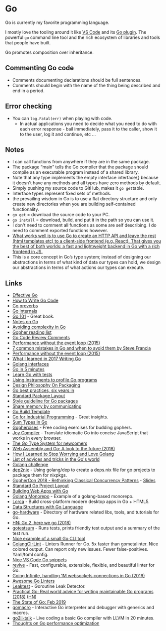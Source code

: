 # Go

Go is currently my favorite programming language.

I mostly love the tooling around it like [VS Code]() and its [Go plugin](https://github.com/Microsoft/vscode-go). The powerful `go` command line tool and the rich ecosystem of libraries and tools that people have built.

Go promotes composition over inheritance.

## Commenting Go code

* Comments documenting declarations should be full sentences.
* Comments should begin with the name of the thing being described and end in a period.

## Error checking

* You can `log.Fatal(err)` when playing with code.
  * In actual applications you need to decide what you need to do with each error response - bail immediately, pass it to the caller, show it to the user, log it and continue, etc ...

## Notes

* I can call functions from anywhere if they are in the same package.
* The package “main” tells the Go compiler that the package should compile as an executable program instead of a shared library.
* Note that any type implements the empty interface interface{} because it doesn't have any methods and all types have zero methods by default.
* Simply pushing my source code to GitHub, makes it `go get`table.
* Interface types represent fixed sets of methods.
* the prevailing wisdom in Go is to use a flat directory structure and only create new directories when you are building self-contained functionality.
* `go get` = download the source code to your PC.
* `go install` = download, build, and put it in the path so you can use it.
* I don't need to comment all functions as some are self describing. I do need to comment exported functions however.
* [What works well is to use Go to create an HTTP API and leave the rest \(html templates etc\) to a client-side frontend \(e.g. React\). That gives you the best of both worlds: a fast and lightweight backend in Go with a rich frontend in JS.](https://www.reddit.com/r/golang/comments/8eeolx/recommended_web_framework_for_go/)
* This is a core concept in Go’s type system; instead of designing our abstractions in terms of what kind of data our types can hold, we design our abstractions in terms of what actions our types can execute.

## Links

* [Effective Go](https://golang.org/doc/effective_go.html)
* [How to Write Go Code](https://golang.org/doc/code.html)
* [Go proverbs](https://go-proverbs.github.io/)
* [Go internals](https://github.com/teh-cmc/go-internals#readme)
* [Go 101](https://go101.org/article/101.html) - Great book.
* [Notes on Go](https://brandur.org/go)
* [Avoiding complexity in Go](https://bradgignac.com/2014/09/24/avoiding-complexity-with-go.html)
* [Gopher reading list](https://github.com/enocom/gopher-reading-list#readme)
* [Go Code Review Comments](https://github.com/golang/go/wiki/CodeReviewComments)
* [Performance without the event loop \(2015\)](https://dave.cheney.net/2015/08/08/performance-without-the-event-loop)
* [7 common mistakes in Go and when to avoid them by Steve Francia](https://www.youtube.com/watch?v=29LLRKIL_TI)
* [Performance without the event loop \(2015\)](https://dave.cheney.net/2015/08/08/performance-without-the-event-loop)
* [What I learned in 2017 Writing Go](https://www.commandercoriander.net/blog/2017/12/31/writing-go/)
* [Golang interfaces](https://blog.chewxy.com/2018/03/18/golang-interfaces/)
* [Go in 5 minutes](https://github.com/arschles/go-in-5-minutes)
* [Learn Go with tests](https://github.com/quii/learn-go-with-tests)
* [Using Instruments to profile Go programs](https://rakyll.org/instruments/)
* [Design Philosophy On Packaging](https://www.ardanlabs.com/blog/2017/02/design-philosophy-on-packaging.html)
* [Go best practices, six years in](https://peter.bourgon.org/go-best-practices-2016/#repository-structure)
* [Standard Package Layout](https://medium.com/@benbjohnson/standard-package-layout-7cdbc8391fc1)
* [Style guideline for Go packages](https://rakyll.org/style-packages/)
* [Share memory by communicating](https://blog.golang.org/share-memory-by-communicating)
* [Go Build Template](https://github.com/thockin/go-build-template)
* [Go for Industrial Programming](https://peter.bourgon.org/go-for-industrial-programming/) - Great insights.
* [Sum Types in Go](http://www.jerf.org/iri/post/2917)
* [Gophercises](https://gophercises.com/) - Free coding exercises for budding gophers.
* [Joy Compiler](https://mat.tm/joy/) - Translate idiomatic Go into concise JavaScript that works in every browser.
* [The Go Type System for newcomers](https://rakyll.org/typesystem/)
* [Web Assembly and Go: A look to the future \(2018\)](https://brianketelsen.com/web-assembly-and-go-a-look-to-the-future/)
* [How I Learned to Stop Worrying and Love Golang](https://corte.si/posts/code/go/golang-practicaly-beats-purity/index.html)
* [List of advices and tricks in the Go's world](https://github.com/cristaloleg/go-advices#readme)
* [Golang challenge](http://golang-challenge.org/)
* [dep2nix](https://github.com/nixcloud/dep2nix) - Using golang/dep to create a deps.nix file for go projects to package them for nixpkgs.
* [GopherCon 2018 - Rethinking Classical Concurrency Patterns](https://about.sourcegraph.com/go/gophercon-2018-rethinking-classical-concurrency-patterns/) - [Slides](https://drive.google.com/file/d/1nPdvhB0PutEJzdCq5ms6UI58dp50fcAN/view)
* [Standard Go Project Layout](https://github.com/golang-standards/project-layout#readme)
* [Building Web Apps with Go](https://codegangsta.gitbooks.io/building-web-apps-with-go/content/)
* [Golang Monorepo](https://github.com/flowerinthenight/golang-monorepo#readme) - Example of a golang-based monorepo.
* [Lorca](https://github.com/zserge/lorca) - Build cross-platform modern desktop apps in Go + HTML5.
* [Data Structures with Go Language](https://github.com/Dentrax/Data-Structures-with-Go)
* [go-hardware](https://github.com/rakyll/go-hardware) - Directory of hardware related libs, tools, and tutorials for Go.
* [HN: Go 2, here we go \(2018\)](https://news.ycombinator.com/item?id=18561587)
* [gotestsum](https://github.com/gotestyourself/gotestsum) - Runs tests, prints friendly test output and a summary of the test run.
* [Nice example of a small Go CLI tool](https://github.com/htdvisser/did)
* [GolangCI-Lint](https://github.com/golangci/golangci-lint) - Linters Runner for Go. 5x faster than gometalinter. Nice colored output. Can report only new issues. Fewer false-positives. Yaml/toml config.
* [Nice VS Code Go snippets](https://github.com/tj/vscode-snippets)
* [revive](https://github.com/mgechev/revive) - Fast, configurable, extensible, flexible, and beautiful linter for Go.
* [Going Infinite, handling 1M websockets connections in Go \(2019\)](https://github.com/eranyanay/1m-go-websockets)
* [Awesome Go Linters](https://github.com/golangci/awesome-go-linters#readme)
* [Leaktest](https://github.com/fortytw2/leaktest) - Goroutine Leak Detector.
* [Practical Go: Real world advice for writing maintainable Go programs \(2018\)](https://dave.cheney.net/practical-go/presentations/qcon-china.html) \([HN](https://news.ycombinator.com/item?id=19218097)\)
* [The State of Go: Feb 2019](https://speakerdeck.com/campoy/the-state-of-go-feb-2019?slide=38)
* [gomacro](https://github.com/cosmos72/gomacro) - Interactive Go interpreter and debugger with generics and macros.
* [go2ll-talk](https://github.com/pwaller/go2ll-talk) - Live coding a basic Go compiler with LLVM in 20 minutes.
* [Thoughts on Go performance optimization](https://github.com/dgryski/go-perfbook#readme)

